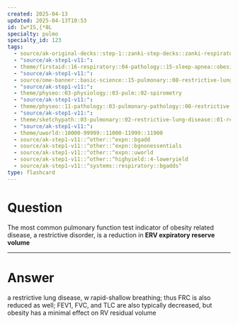 ```yaml
---
created: 2025-04-13
updated: 2025-04-13T10:53
id: Iw*IS,{*8L
specialty: pulmo
specialty_id: 123
tags:
  - source/ak-original-decks::step-1::zanki-step-decks::zanki-respiratory::respiratory-pathology
  - "source/ak-step1-v11:": 
  - theme/firstaid::16-respiratory::04-pathology::15-sleep-apnea::obesity-hypoventilation-syndrome
  - "source/ak-step1-v11:": 
  - source/ome-banner::basic-science::15-pulmonary::08-restrictive-lung-disease
  - "source/ak-step1-v11:": 
  - theme/physeo::03-physiology::03-pulm::02-spirometry
  - "source/ak-step1-v11:": 
  - theme/physeo::11-pathology::03-pulmonary-pathology::08-restrictive-lung-diseases
  - "source/ak-step1-v11:": 
  - theme/sketchypath::03-pulmonary::02-restrictive-lung-disease::01-restrictive-lung-disease-(overview)
  - "source/ak-step1-v11:": 
  - theme/uworld::10000-99999::11000-11999::11900
  - source/ak-step1-v11::^other::^expn::bgadd
  - source/ak-step1-v11::^other::^expn::bgnonessentials
  - source/ak-step1-v11::^other::^expn::uworld
  - source/ak-step1-v11::^other::^highyield::4-loweryield
  - source/ak-step1-v11::^systems::respiratory::bgadds"
type: flashcard
---
```


# Question
The most common pulmonary function test indicator of obesity related disease, a restrictive disorder, is a reduction in **ERV expiratory reserve volume**

---

# Answer
a restrictive lung disease, w rapid-shallow breathing; thus FRC is also reduced as well; FEV1, FVC, and TLC are also typically decreased, but obesity has a minimal effect on RV residual volume